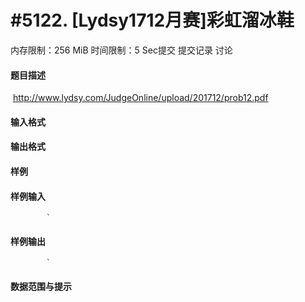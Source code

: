 
# #5122. [Lydsy1712月赛]彩虹溜冰鞋
内存限制：256 MiB 时间限制：5 Sec提交 提交记录 讨论
#### 题目描述
 http://www.lydsy.com/JudgeOnline/upload/201712/prob12.pdf
#### 输入格式

#### 输出格式

#### 样例

#### 样例输入

			`
#### 样例输出

			`
#### 数据范围与提示

